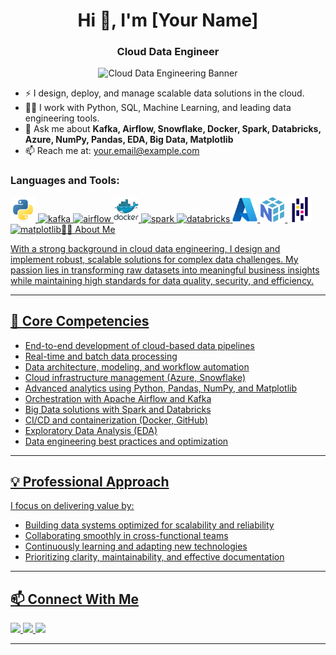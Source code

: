 <h1 align="center">Hi 👋, I'm [Your Name]</h1>
<h3 align="center">Cloud Data Engineer</h3>

<p align="center">
  <img src="https://user-gen-media-assets.s3.amazonaws.com/gpt4o_images/db413cbb-f447-4797-ac54-5e2cc49be48d.png" alt="Cloud Data Engineering Banner" width="70%" />
</p>

- ⚡ I design, deploy, and manage scalable data solutions in the cloud.
- 👨‍💻 I work with Python, SQL, Machine Learning, and leading data engineering tools.
- 🧩 Ask me about **Kafka, Airflow, Snowflake, Docker, Spark, Databricks, Azure, NumPy, Pandas, EDA, Big Data, Matplotlib**
- 📫 Reach me at: [your.email@example.com](mailto:your.email@example.com)

<h3 align="left">Languages and Tools:</h3>
<p align="left">
  <a href="https://www.python.org" target="_blank" rel="noreferrer">
    <img src="https://raw.githubusercontent.com/devicons/devicon/master/icons/python/python-original.svg" alt="python" width="40" height="40"/>
  </a> 
  <a href="https://kafka.apache.org/" target="_blank" rel="noreferrer">
    <img src="https://www.vectorlogo.zone/logos/apache_kafka/apache_kafka-icon.svg" alt="kafka" width="40" height="40"/>
  </a>
  <a href="https://airflow.apache.org/" target="_blank" rel="noreferrer">
    <img src="https://upload.vectorlogo.zone/logos/apache_airflow/images/905b217d-6e7a-42fe-97b0-1458e1c00ff6.svg" alt="airflow" width="40" height="40"/>
  </a>
  <a href="https://www.docker.com/" target="_blank" rel="noreferrer">
    <img src="https://raw.githubusercontent.com/devicons/devicon/master/icons/docker/docker-original-wordmark.svg" alt="docker" width="40" height="40"/>
  </a>
  <a href="https://spark.apache.org/" target="_blank" rel="noreferrer">
    <img src="https://www.vectorlogo.zone/logos/apache_spark/apache_spark-icon.svg" alt="spark" width="40" height="40"/>
  </a>
  <a href="https://databricks.com/" target="_blank" rel="noreferrer">
    <img src="https://avatars.githubusercontent.com/u/23357588?s=200&v=4" alt="databricks" width="40" height="40"/>
  </a>
  <a href="https://azure.microsoft.com/" target="_blank" rel="noreferrer">
    <img src="https://raw.githubusercontent.com/devicons/devicon/master/icons/azure/azure-original.svg" alt="azure" width="40" height="40"/>
  </a>
  <a href="https://numpy.org/" target="_blank" rel="noreferrer">
    <img src="https://raw.githubusercontent.com/devicons/devicon/master/icons/numpy/numpy-original.svg" alt="numpy" width="40" height="40"/>
  </a>
  <a href="https://pandas.pydata.org/" target="_blank" rel="noreferrer">
    <img src="https://raw.githubusercontent.com/devicons/devicon/2ae2a900d2f041da66e950e4d48052658d850630/icons/pandas/pandas-original.svg" alt="pandas" width="40" height="40"/>
  </a>
  <a href="https://matplotlib.org/" target="_blank" rel="noreferrer">
    <img src="https://matplotlib.org/_static/images/logo2.svg" alt="matplotlib" width
---

## 🧑‍💻 About Me

With a strong background in cloud data engineering, I design and implement robust, scalable solutions for complex data challenges. My passion lies in transforming raw datasets into meaningful business insights while maintaining high standards for data quality, security, and efficiency.

---

## 🚀 Core Competencies

- End-to-end development of cloud-based data pipelines
- Real-time and batch data processing
- Data architecture, modeling, and workflow automation
- Cloud infrastructure management (Azure, Snowflake)
- Advanced analytics using Python, Pandas, NumPy, and Matplotlib
- Orchestration with Apache Airflow and Kafka
- Big Data solutions with Spark and Databricks
- CI/CD and containerization (Docker, GitHub)
- Exploratory Data Analysis (EDA)
- Data engineering best practices and optimization

---

## 💡 Professional Approach

I focus on delivering value by:
- Building data systems optimized for scalability and reliability
- Collaborating smoothly in cross-functional teams
- Continuously learning and adapting new technologies
- Prioritizing clarity, maintainability, and effective documentation

---

## 📫 Connect With Me

<p align="left">
  <a href="mailto:your.email@example.com">
    <img src="https://img.shields.io/badge/Gmail-D14836?style=flat&logo=gmail&logoColor=white"/>
  </a>
  <a href="https://www.linkedin.com/" target="_blank">
    <img src="https://img.shields.io/badge/LinkedIn-0A66C2?style=flat&logo=linkedin&logoColor=white"/>
  </a>
  <a href="https://github.com/" target="_blank">
    <img src="https://img.shields.io/badge/GitHub-121013?style=flat&logo=github&logoColor=white"/>
  </a>
</p>

---

